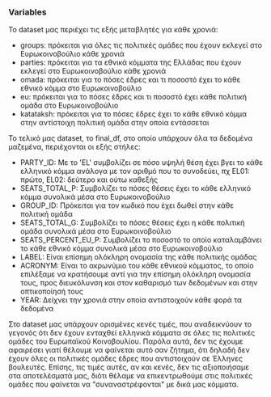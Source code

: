 ### **Variables**

Το dataset μας περιέχει τις εξής μεταβλητές για κάθε χρονιά:
- groups: πρόκειται για όλες τις πολιτικές ομάδες που έχουν εκλεγεί στο Ευρωκοινοβούλιο κάθε χρονιά
- parties: πρόκειται για τα εθνικά κόμματα της Ελλάδας που έχουν εκλεγεί στο Ευρωκοινοβούλιο κάθε χρονιά
- omada: πρόκειται για το πόσες έδρες και τι ποσοστό έχει το κάθε εθνικό κόμμα στο Ευρωκοινοβούλιο
- eu: πρόκειται για το πόσες έδρες και τι ποσοστό έχει κάθε πολιτική ομάδα στο Ευρωκοινοβούλιο
- katataksh: πρόκειται για το πόσες έδρες έχει το κάθε εθνικό κόμμα στην αντίστοιχη πολιτική ομάδα στην οποία εντάσσεται

Το τελικό μας dataset, το final_df, στο οποίο υπάρχουν όλα τα δεδομένα μαζεμένα, περιέχονται οι εξής στήλες:
- PARTY_ID: Με το 'EL' συμβολίζει σε πόσο υψηλή θέση έχει βγει το κάθε ελληνικό κόμμα ανάλογα με τον αριθμό που το συνοδεύει, πχ EL01: πρώτο, EL02: δεύτερο και ούτω καθεξής
- SEATS_TOTAL_P: Συμβολίζει το πόσες θέσεις έχει το κάθε ελληνικό κόμμα συνολικά μέσα στο Ευρωκοινοβούλιο
- GROUP_ID: Πρόκειται για τον κωδικό που έχει δωθεί στην κάθε πολιτική ομάδα
- SEATS_TOTAL_G: Συμβολίζει το πόσες θέσεις έχει η κάθε πολιτική ομάδα συνολικά μέσα στο Ευρωκοινοβούλιο
- SEATS_PERCENT_EU_P: Συμβολίζει το ποσοστό το οποίο καταλαμβάνει το κάθε εθνικό κόμμα συνολικά μέσα στο Ευρωκοινοβούλιο
- LABEL: Είναι επίσημη ολόκληρη ονομασία της κάθε πολιτικής ομάδας
- ACRONYM: Είναι το ακρωνύμιο του κάθε εθνικού κόμματος, το οποίο επιλέξαμε να κρατήσουμε αντί για την επίσημη ολόκληρη ονομασία τους, προς διευκόλυνση και στον καθαρισμό των δεδομένων και στην οπτικοποίησή τους
- YEAR: Δείχνει την χρονιά στην οποία αντιστοιχούν κάθε φορά τα δεδομένα 

Στο dataset μας υπάρχουν ορισμένες κενές τιμές, που αναδεικνύουν το γεγονός ότι δεν έχουν ενταχθεί ελληνικά κόμματα σε όλες τις πολιτικές ομάδες του Ευρωπαϊκού 
Κοινοβουλίου. Παρόλα αυτά, δεν τις έχουμε αφαιρέσει γιατί θέλουμε να φαίνεται αυτό σαν ζήτημα, ότι δηλαδή δεν έχουν όλες οι πολιτικές ομάδες έδρες που αντιστοιχούν σε 
Έλληνες βουλευτές. Επίσης, τις τιμές αυτές, αν και κενές, δεν τις αξιοποιήσαμε στα αποτελέσματά μας, διότι θέλαμε να επικεντρωθούμε στις πολιτικές ομάδες που φαίνεται
να "συναναστρέφονται" με δικά μας κόμματα. 
